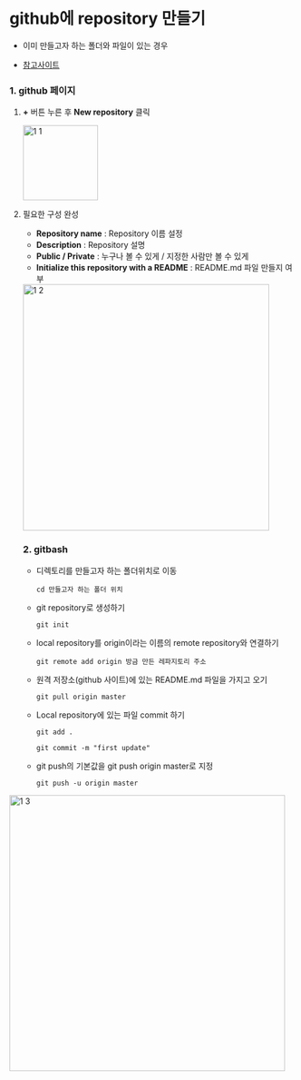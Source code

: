 # github에 repository 만들기

- 이미 만들고자 하는 폴더와 파일이 있는 경우

- [참고사이트](https://emflant.tistory.com/135)

  

### 1. github 페이지

 1. **+** 버튼 누른 후 **New repository** 클릭

    <img width="132" alt="1 1" src="https://user-images.githubusercontent.com/59239352/77598851-3ffa8d00-6f46-11ea-8ec8-0304508da41e.PNG">

2. 필요한 구성 완성

   - **Repository name** : Repository 이름 설정
   - **Description** : Repository 설명
   - **Public / Private** : 누구나 볼 수 있게 / 지정한 사람만 볼 수 있게
   - **Initialize this repository with a README** : README.md 파일 만들지 여부

   <img width="434" alt="1 2" src="https://user-images.githubusercontent.com/59239352/77598884-5dc7f200-6f46-11ea-8bce-3b876d7d7229.PNG">

   

   

   ### 2. gitbash

   - 디렉토리를 만들고자 하는 폴더위치로 이동

     ```
     cd 만들고자 하는 폴더 위치
     ```

     

   - git repository로 생성하기

     ```
     git init
     ```

     

   - local repository를 origin이라는 이름의 remote repository와 연결하기

     ```
     git remote add origin 방금 만든 레파지토리 주소
     ```

     

   - 원격 저장소(github 사이트)에 있는 README.md 파일을 가지고 오기

     ```
     git pull origin master
     ```

     

   - Local repository에 있는 파일 commit 하기

     ```
     git add .
     
     git commit -m "first update"
     ```

     

   - git push의 기본값을 git push origin master로 지정

     ```
     git push -u origin master
     ```

     

<img width="486" alt="1 3" src="https://user-images.githubusercontent.com/59239352/77598895-6b7d7780-6f46-11ea-8cac-d31bd7f75017.PNG">